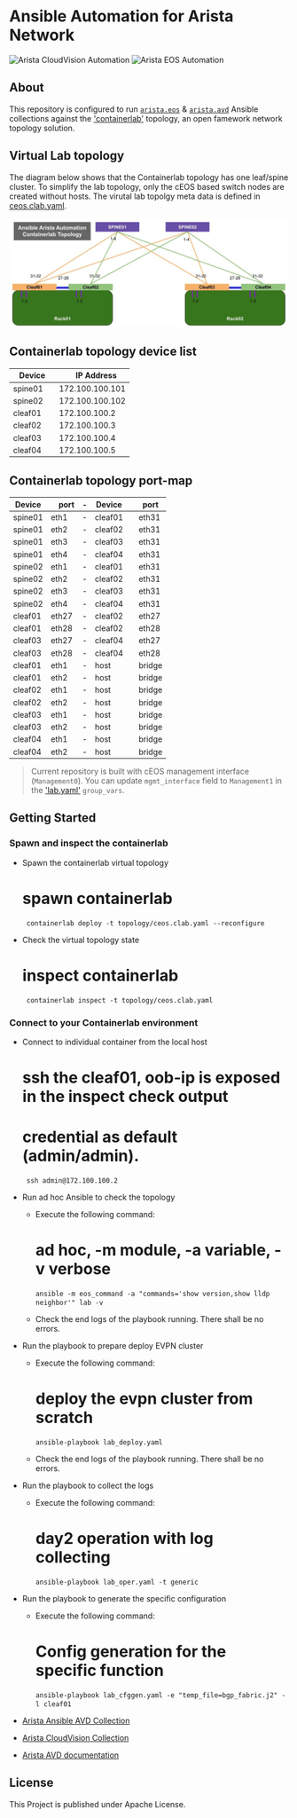 # Ansible Automation for Arista Network

![Arista CloudVision Automation](https://img.shields.io/badge/Arista-CVP%20Automation-blue) ![Arista EOS Automation](https://img.shields.io/badge/Arista-EOS%20Automation-blue)

## About

This repository is configured to run [`arista.eos`](https://github.com/aristanetworks/ansible-eos) & [`arista.avd`](https://github.com/aristanetworks/ansible-avd) Ansible collections against the ['containerlab'](https://containerlab.dev/) topology, an open famework network topology solution.

## Virtual Lab topology

The diagram below shows that the Containerlab topology has one leaf/spine cluster. To simplify the lab topology, only the cEOS based switch nodes are created without hosts. The virutal lab topolgy meta data is defined in [ceos.clab.yaml](./topology/ceos.clab.yaml).

<p align="center">
  <img src="files/imgs/clab-topo.jpg" alt="Containerlab Topology" width="650"/>
</p>

## Containerlab topology device list

| Device | IP Address |
| ------ | ------------ |
| spine01  |172.100.100.101 |
| spine02  |172.100.100.102 |
| cleaf01  |172.100.100.2 |
| cleaf02  |172.100.100.3 |
| cleaf03  |172.100.100.4 |
| cleaf04  |172.100.100.5 |

## Containerlab topology port-map
| Device  | port | - | Device | port |
| ------  | ---- | - | ------ | ---- |
| spine01 | eth1 | - | cleaf01 | eth31 |
| spine01 | eth2 | - | cleaf02 | eth31 |
| spine01 | eth3 | - | cleaf03 | eth31 |
| spine01 | eth4 | - | cleaf04 | eth31 |
| spine02 | eth1 | - | cleaf01 | eth31 |
| spine02 | eth2 | - | cleaf02 | eth31 |
| spine02 | eth3 | - | cleaf03 | eth31 |
| spine02 | eth4 | - | cleaf04 | eth31 |
| cleaf01 | eth27 | - | cleaf02 | eth27 |
| cleaf01 | eth28 | - | cleaf02 | eth28 |
| cleaf03 | eth27 | - | cleaf04 | eth27 |
| cleaf03 | eth28 | - | cleaf04 | eth28 |
| cleaf01 | eth1 | - | host | bridge |
| cleaf01 | eth2 | - | host | bridge |
| cleaf02 | eth1 | - | host | bridge |
| cleaf02 | eth2 | - | host | bridge |
| cleaf03 | eth1 | - | host | bridge |
| cleaf03 | eth2 | - | host | bridge |
| cleaf04 | eth1 | - | host | bridge |
| cleaf04 | eth2 | - | host | bridge |

> Current repository is built with cEOS management interface (`Management0`). You can update `mgmt_interface` field to `Management1` in the ['lab.yaml'](./group_vars/lab.yaml) `group_vars`.

## Getting Started

### Spawn and inspect the containerlab

- Spawn the containerlab virtual topology
  # spawn containerlab

   ```shell
    containerlab deploy -t topology/ceos.clab.yaml --reconfigure
    ```

- Check the virtual topology state
  # inspect containerlab

   ```shell
    containerlab inspect -t topology/ceos.clab.yaml
    ```

### Connect to your Containerlab environment

- Connect to individual container from the local host
  # ssh the cleaf01, oob-ip is exposed in the inspect check output
  # credential as default (admin/admin).

   ```shell
    ssh admin@172.100.100.2
    ```

- Run ad hoc Ansible to check the topology

    - Execute the following command:
      # ad hoc, -m module, -a variable, -v verbose

      ```shell
      ansible -m eos_command -a "commands='show version,show lldp neighbor'" lab -v
      ```

    - Check the end logs of the playbook running. There shall be no errors.

- Run the playbook to prepare deploy EVPN cluster

    - Execute the following command:
      # deploy the evpn cluster from scratch

      ```shell
      ansible-playbook lab_deploy.yaml
      ```

    - Check the end logs of the playbook running. There shall be no errors.

- Run the playbook to collect the logs

    - Execute the following command:
      # day2 operation with log collecting

      ```shell
      ansible-playbook lab_oper.yaml -t generic
      ```

- Run the playbook to generate the specific configuration

    - Execute the following command:
      # Config generation for the specific function
      ```shell
      ansible-playbook lab_cfggen.yaml -e "temp_file=bgp_fabric.j2" -l cleaf01
      ```

- [Arista Ansible AVD Collection](https://github.com/aristanetworks/ansible-avd)
- [Arista CloudVision Collection](https://github.com/aristanetworks/ansible-cvp)
- [Arista AVD documentation](https://avd.arista.com)

## License

This Project is published under Apache License.
